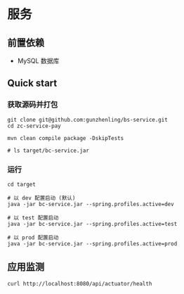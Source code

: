 # 服务

## 前置依赖
- MySQL 数据库 


## Quick start
### 获取源码并打包
```
git clone git@github.com:gunzhenling/bs-service.git
cd zc-service-pay

mvn clean compile package -DskipTests

# ls target/bc-service.jar
```


### 运行
```
cd target

# 以 dev 配置启动 (默认)
java -jar bc-service.jar --spring.profiles.active=dev

# 以 test 配置启动
java -jar bc-service.jar --spring.profiles.active=test

# 以 prod 配置启动
java -jar bc-service.jar --spring.profiles.active=prod
```



## 应用监测
```
curl http://localhost:8080/api/actuator/health
```